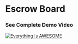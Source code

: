 # Escrow Board

### See Complete Demo Video
[![Everything Is AWESOME](https://github.com/Escrow-Board/escrow-board/assets/16322269/895bb8e0-9d94-4575-9725-e7f8937a3465)](https://vimeo.com/841481124?share=copy "Everything Is AWESOME")

